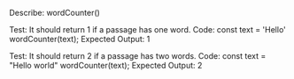 Describe: wordCounter()

Test: It should return 1 if a passage has one word.
Code: 
  const text = 'Hello'
  wordCounter(text);
Expected Output: 1

Test: It should return 2 if a passage has two words.
Code:
  const text = "Hello world"
  wordCounter(text);
Expected Output: 2  